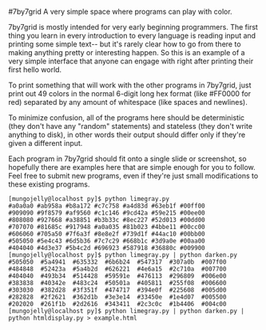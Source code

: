 #7by7grid
A very simple space where programs can play with color.

7by7grid is mostly intended for very early beginning programmers. The
first thing you learn in every introduction to every language is
reading input and printing some simple text-- but it's rarely clear
how to go from there to making anything pretty or interesting happen.
So this is an example of a very simple interface that anyone can
engage with right after printing their first hello world.

To print something that will work with the other programs in 7by7grid,
just print out 49 colors in the normal 6-digit long hex format (like
#FF0000 for red) separated by any amount of whitespace (like spaces
and newlines).

To minimize confusion, all of the programs here should be
deterministic (they don't have any "random" statements) and stateless
(they don't write anything to disk), in other words their output
should differ only if they're given a different input.

Each program in 7by7grid should fit onto a single slide or screenshot,
so hopefully there are examples here that are simple enough for you to
follow. Feel free to submit new programs, even if they're just small
modifications to these existing programs.

```
[mungojelly@localhost py]$ python limegray.py 
#a0a0a0 #ab958a #b8a172 #c7c758 #a4d83d #63eb1f #00ff00
#909090 #9f8579 #af9560 #c1c146 #9cd42a #59e215 #00ee00
#808080 #927668 #a38851 #b3b33c #8ec227 #52d013 #00dd00
#707070 #81685c #917948 #a0a035 #81b023 #4bbe11 #00cc00
#606060 #705a50 #7f6a3f #8e8e2f #739d1f #44ac10 #00bb00
#505050 #5e4c43 #6d5b36 #7c7c29 #668b1c #3d9a0e #00aa00
#404040 #4d3e37 #5b4c2d #696923 #587918 #36880c #009900
[mungojelly@localhost py]$ python limegray.py | python darken.py 
#505050  #5a4941  #635332  #6b6b24  #547317  #307a0b  #007f00 
#484848  #52423a  #5a4b2d  #626221  #4e6a15  #2c710a  #007700 
#404040  #493b34  #514428  #59591e  #476113  #296809  #006e00 
#383838  #40342e  #483c24  #50501a  #405811  #255f08  #006600 
#303030  #382d28  #3f351f  #474717  #394e0f  #225608  #005d00 
#282828  #2f2621  #362d1b  #3e3e14  #33450e  #1e4d07  #005500 
#202020  #261f1b  #2d2616  #343411  #2c3c0c  #1b4406  #004c00 
[mungojelly@localhost py]$ python limegray.py | python darken.py | python htmldisplay.py > example.html
```
